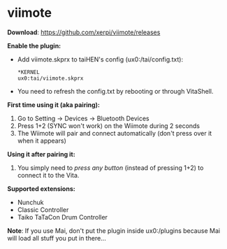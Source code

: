 # viimote

**Download**: https://github.com/xerpi/viimote/releases

**Enable the plugin:**

* Add viimote.skprx to taiHEN's config (ux0:/tai/config.txt):
	```
	*KERNEL
	ux0:tai/viimote.skprx
	```
* You need to refresh the config.txt by rebooting or through VitaShell.

**First time using it (aka pairing):**
1. Go to Setting -> Devices -> Bluetooth Devices
2. Press 1+2 (SYNC won't work) on the Wiimote during 2 seconds
3. The Wiimote will pair and connect automatically (don't press over it when it appears)

**Using it after pairing it:**
1. You simply need to *press any button* (instead of pressing 1+2) to connect it to the Vita.

**Supported extensions:**
* Nunchuk
* Classic Controller
* Taiko TaTaCon Drum Controller

**Note**: If you use Mai, don't put the plugin inside ux0:/plugins because Mai will load all stuff you put in there...

